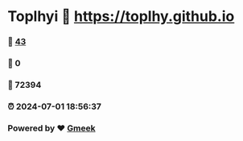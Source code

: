 # Toplhyi :link: https://toplhy.github.io 
### :page_facing_up: [43](https://toplhy.github.io/tag.html) 
### :speech_balloon: 0 
### :hibiscus: 72394 
### :alarm_clock: 2024-07-01 18:56:37 
### Powered by :heart: [Gmeek](https://github.com/Meekdai/Gmeek)

